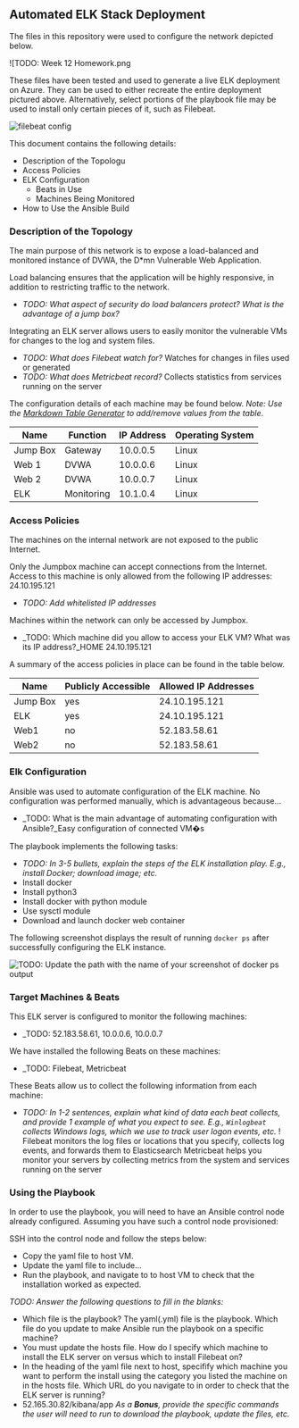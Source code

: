 ## Automated ELK Stack Deployment

The files in this repository were used to configure the network depicted below.

![TODO: Week 12 Homework.png

These files have been tested and used to generate a live ELK deployment on Azure. They can be used to either recreate the entire deployment pictured above. Alternatively, select portions of the playbook file may be used to install only certain pieces of it, such as Filebeat.

![filebeat config](Project_files/filebeatconfig.yml)

This document contains the following details:
- Description of the Topologu
- Access Policies
- ELK Configuration
  - Beats in Use
  - Machines Being Monitored
- How to Use the Ansible Build


### Description of the Topology

The main purpose of this network is to expose a load-balanced and monitored instance of DVWA, the D*mn Vulnerable Web Application.

Load balancing ensures that the application will be highly responsive, in addition to restricting traffic to the network.
- _TODO: What aspect of security do load balancers protect? What is the advantage of a jump box?_

Integrating an ELK server allows users to easily monitor the vulnerable VMs for changes to the log and system files.
- _TODO: What does Filebeat watch for?_ Watches for changes in files used or generated 
- _TODO: What does Metricbeat record?_ Collects statistics from services running on the server

The configuration details of each machine may be found below.
_Note: Use the [Markdown Table Generator](http://www.tablesgenerator.com/markdown_tables) to add/remove values from the table_.

| Name     | Function | IP Address | Operating System |
|----------|----------|------------|------------------|
| Jump Box | Gateway  | 10.0.0.5   | Linux            |
| Web 1    | DVWA     | 10.0.0.6   | Linux            |
| Web 2    | DVWA     | 10.0.0.7   | Linux            |
| ELK      |Monitoring| 10.1.0.4   | Linux            |

### Access Policies

The machines on the internal network are not exposed to the public Internet. 

Only the Jumpbox machine can accept connections from the Internet. Access to this machine is only allowed from the following IP addresses: 24.10.195.121
- _TODO: Add whitelisted IP addresses_

Machines within the network can only be accessed by Jumpbox.
- _TODO: Which machine did you allow to access your ELK VM? What was its IP address?_HOME 24.10.195.121

A summary of the access policies in place can be found in the table below.

| Name     | Publicly Accessible | Allowed IP Addresses |
|----------|---------------------|----------------------|
| Jump Box | yes                 | 24.10.195.121        |
| ELK      | yes                 | 24.10.195.121        |
| Web1     | no                  | 52.183.58.61         |
| Web2     | no                  | 52.183.58.61         |
### Elk Configuration

Ansible was used to automate configuration of the ELK machine. No configuration was performed manually, which is advantageous because...
- _TODO: What is the main advantage of automating configuration with Ansible?_Easy configuration of connected VM�s

The playbook implements the following tasks:
- _TODO: In 3-5 bullets, explain the steps of the ELK installation play. E.g., install Docker; download image; etc._
- Install docker
- Install python3
- Install docker with python module
- Use sysctl module
- Download and launch docker web container

The following screenshot displays the result of running `docker ps` after successfully configuring the ELK instance.

![TODO: Update the path with the name of your screenshot of docker ps output](Images/docker_ps_output.png)

### Target Machines & Beats
This ELK server is configured to monitor the following machines:
- _TODO: 52.183.58.61, 10.0.0.6, 10.0.0.7 

We have installed the following Beats on these machines:
- _TODO: Filebeat, Metricbeat

These Beats allow us to collect the following information from each machine:
- _TODO: In 1-2 sentences, explain what kind of data each beat collects, and provide 1 example of what you expect to see. E.g., `Winlogbeat` collects Windows logs, which we use to track user logon events, etc._
! Filebeat monitors the log files or locations that you specify, collects log events, and forwards them to Elasticsearch
Metricbeat helps you monitor your servers by collecting metrics from the system and services running on the server

### Using the Playbook
In order to use the playbook, you will need to have an Ansible control node already configured. Assuming you have such a control node provisioned: 

SSH into the control node and follow the steps below:
- Copy the yaml file to host VM.
- Update the yaml file to include...
- Run the playbook, and navigate to to host VM to check that the installation worked as expected.

_TODO: Answer the following questions to fill in the blanks:_
- Which file is the playbook? The yaml(.yml) file is the playbook.
Which file do you update to make Ansible run the playbook on a specific machine? 
- You must update the hosts file.
How do I specify which machine to install the ELK server on versus which to install Filebeat on? 
- In the heading of the yaml file next to host, specifify which machine you want to perform the install using the category you listed the machine on in the hosts file.
Which URL do you navigate to in order to check that the ELK server is running? 
- 52.165.30.82/kibana/app
_As a **Bonus**, provide the specific commands the user will need to run to download the playbook, update the files, etc._
